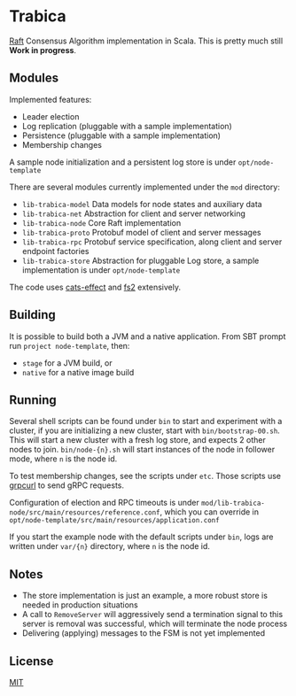# Trabica

[Raft](https://raft.github.io) Consensus Algorithm implementation in Scala. This is pretty much still 
**Work in progress**.

## Modules

Implemented features:

- Leader election
- Log replication (pluggable with a sample implementation)
- Persistence (pluggable with a sample implementation)
- Membership changes

A sample node initialization and a persistent log store is under `opt/node-template`
 
There are several modules currently implemented under the `mod` directory:
- `lib-trabica-model` Data models for node states and auxiliary data
- `lib-trabica-net` Abstraction for client and server networking
- `lib-trabica-node` Core Raft implementation
- `lib-trabica-proto` Protobuf model of client and server messages
- `lib-trabica-rpc` Protobuf service specification, along client and server endpoint factories
- `lib-trabica-store` Abstraction for pluggable Log store, a sample implementation is under `opt/node-template`

The code uses [cats-effect](https://typelevel.org/cats-effect/) and [fs2](https://fs2.io/#/) extensively.

## Building

It is possible to build both a JVM and a native application. From SBT prompt run `project node-template`, then:

- `stage` for a JVM build, or
- `native` for a native image build

## Running

Several shell scripts can be found under `bin` to start and experiment with a cluster, if you are initializing
a new cluster, start with `bin/bootstrap-00.sh`. This will start a new cluster with a fresh log store, and 
expects 2 other nodes to join. `bin/node-{n}.sh` will start instances of the node in follower mode, where `n` 
is the node id.

To test membership changes, see the scripts under `etc`. Those scripts use [grpcurl](https://github.com/fullstorydev/grpcurl)
to send gRPC requests.

Configuration of election and RPC timeouts is under `mod/lib-trabica-node/src/main/resources/reference.conf`, which you
can override in `opt/node-template/src/main/resources/application.conf`

If you start the example node with the default scripts under `bin`, logs are written under `var/{n}` directory, where `n`
is the node id.

## Notes
- The store implementation is just an example, a more robust store is needed in production situations
- A call to `RemoveServer` will aggressively send a termination signal to this server is removal was successful, which will terminate the node process
- Delivering (applying) messages to the FSM is not yet implemented


## License

[MIT](https://opensource.org/license/mit/)